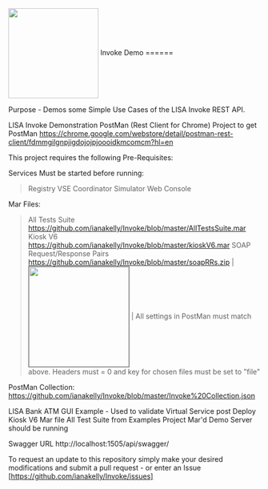 <img align="center" height="180" src="http://www.weebly.com/uploads/2/4/3/9/24397769/1986986_orig.png">
Invoke Demo
======

Purpose - Demos some Simple Use Cases of the LISA Invoke REST API.

LISA Invoke Demonstration PostMan (Rest Client for Chrome) Project to get PostMan https://chrome.google.com/webstore/detail/postman-rest-client/fdmmgilgnpjigdojojpjoooidkmcomcm?hl=en

This project requires the following Pre-Requisites:

Services Must be started before running:
>Registry
>VSE
>Coordinator
>Simulator
>Web Console

Mar Files:
>All Tests Suite https://github.com/ianakelly/Invoke/blob/master/AllTestsSuite.mar
>Kiosk V6 https://github.com/ianakelly/Invoke/blob/master/kioskV6.mar
>SOAP Request/Response Pairs https://github.com/ianakelly/Invoke/blob/master/soapRRs.zip 
|<img align="center" height="200" border ="1" src=https://raw.githubusercontent.com/ianakelly/Invoke/master/Screenshot%202014-05-06%2008.28.31.png> |
>All settings in PostMan must match above.  Headers must = 0 and key for chosen files must be set to "file"

PostMan Collection:
https://github.com/ianakelly/Invoke/blob/master/Invoke%20Collection.json

LISA Bank ATM GUI Example - Used to validate Virtual Service post Deploy
Kiosk V6 Mar file
All Test Suite from Examples Project Mar'd
Demo Server should be running

Swagger URL http://localhost:1505/api/swagger/

To request an update to this repository simply make your desired modifications and submit a pull request - or enter an Issue [https://github.com/ianakelly/Invoke/issues]
